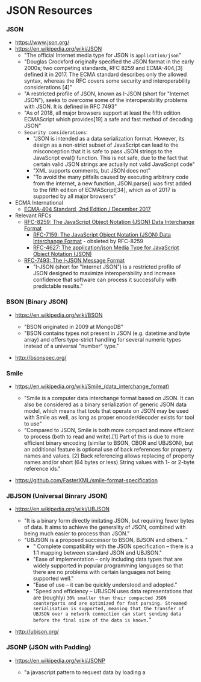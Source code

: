 
JSON Resources
====

### JSON
* https://www.json.org/
* https://en.wikipedia.org/wiki/JSON
  * "The official Internet media type for JSON is ```application/json```"
  * "Douglas Crockford originally specified the JSON format in the early 2000s; two competing standards, RFC 8259 and ECMA-404,[3] defined it in 2017. The ECMA standard describes only the allowed syntax, whereas the RFC covers some security and interoperability considerations [4]"
  * "A restricted profile of JSON, known as I-JSON (short for "Internet JSON"), seeks to overcome some of the interoperability problems with JSON. It is defined in RFC 7493"
  * "As of 2018, all major browsers support at least the fifth edition ECMAScript which provides[19] a safe and fast method of decoding JSON"
  * ```Security considerations```:
    * "JSON is intended as a data serialization format. However, its design as a non-strict subset of JavaScript can lead to the misconception that it is safe to pass JSON strings to the JavaScript eval() function. This is not safe, due to the fact that certain valid JSON strings are actually not valid JavaScript code"
    * "XML supports comments, but JSON does not"
    * "To avoid the many pitfalls caused by executing arbitrary code from the internet, a new function, JSON.parse() was first added to the fifth edition of ECMAScript[34], which as of 2017 is supported by all major browsers"
* ECMA International
  * [ECMA-404 Standard, 2nd Edition / December 2017](http://www.ecma-international.org/publications/files/ECMA-ST/ECMA-404.pdf)
* Relevant RFCs
  * [RFC-8259:  The JavaScript Object Notation (JSON) Data Interchange Format](https://tools.ietf.org/html/rfc8259)
    * [RFC-7159: The JavaScript Object Notation (JSON) Data Interchange Format](https://tools.ietf.org/html/rfc7159) - obsleted by RFC-8259
    * [RFC-4627: The application/json Media Type for JavaScript Object Notation (JSON)](https://tools.ietf.org/html/rfc4627)
  * [RFC-7493: The I-JSON Message Format](https://tools.ietf.org/html/rfc7493)
    * "I-JSON (short for "Internet JSON") is a restricted profile of JSON designed to maximize interoperability and increase confidence that software can process it successfully with predictable results."



### BSON (Binary JSON)
* https://en.wikipedia.org/wiki/BSON
  * "BSON originated in 2009 at MongoDB"
  * "BSON contains types not present in JSON (e.g. datetime and byte array) and offers type-strict handling for several numeric types instead of a universal "number" type."

* http://bsonspec.org/


### Smile
* https://en.wikipedia.org/wiki/Smile_(data_interchange_format)
  * "Smile is a computer data interchange format based on JSON. It can also be considered as a binary serialization of generic JSON data model, which means that tools that operate on JSON may be used with Smile as well, as long as proper encoder/decoder exists for tool to use"
  * "Compared to JSON, Smile is both more compact and more efficient to process (both to read and write).[1] Part of this is due to more efficient binary encoding (similar to BSON, CBOR and UBJSON), but an additional feature is optional use of back references for property names and values. [2] Back referencing allows replacing of property names and/or short (64 bytes or less) String values with 1- or 2-byte reference ids."

* https://github.com/FasterXML/smile-format-specification


### JBJSON (Universal Binrary JSON)
* https://en.wikipedia.org/wiki/UBJSON
  * "It is a binary form directly imitating JSON, but requiring fewer bytes of data. It aims to achieve the generality of JSON, combined with being much easier to process than JSON."
  * "UBJSON is a proposed successor to BSON, BJSON and others. "
    * " Complete compatibility with the JSON specification – there is a 1:1 mapping between standard JSON and UBJSON."
    * "Ease of implementation – only including data types that are widely supported in popular programming languages so that there are no problems with certain languages not being supported well."
    * "Ease of use – it can be quickly understood and adopted."
    * "Speed and efficiency – UBJSON uses data representations that are (roughly) ```30% smaller than their compacted JSON counterparts and are optimized for fast parsing. Streamed serialisation is supported, meaning that the transfer of UBJSON over a network connection can start sending data before the final size of the data is known.```"

* http://ubjson.org/


### JSONP (JSON with Padding)
* https://en.wikipedia.org/wiki/JSONP
  * "a javascript pattern to request data by loading a <script> tag"
  * "proposed by Bob Ippolito in 2005"
  * "enables sharing of data bypassing same-origin policy"
  * "JSONP can be said to allow browser pages to work around the same-origin policy via script element injection."
  * Security Concerns:
    * Untrusted third-party code
    * Callback name manipulation and reflected file download attack
    * Cross-site request forgery
    * Rosetta Flash

* http://bsonspec.org/
  * http://bsonspec.org/spec.html


### JSON Schema
* "There is no standard file extension, but some have suggested ```.schema.json```" [See Wikipedia article above]

* https://json-schema.org/
  * https://json-schema.org/specification.html
  * https://json-schema.org/learn/
  * https://github.com/json-schema-org/json-schema-spec
  * [JSON Schema: A Media Type for Describing JSON Documents, March 19, 2018](http://json-schema.org/latest/json-schema-core.html)

* IETF.org
  * https://datatracker.ietf.org/doc/draft-handrews-json-schema/
  * https://datatracker.ietf.org/doc/draft-handrews-json-schema-validation/
  * https://datatracker.ietf.org/doc/draft-handrews-json-schema-hyperschema/
  * https://datatracker.ietf.org/doc/draft-handrews-relative-json-pointer/

